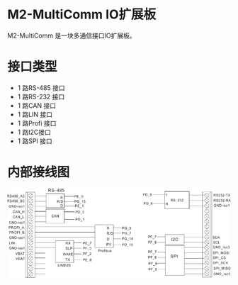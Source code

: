 # M2-MultiComm IO扩展板
M2-MultiComm 是一块多通信接口IO扩展板。
# 接口类型
+ 1 路RS-485 接口
+ 1 路RS-232 接口
+ 1 路CAN 接口
+ 1 路LIN 接口
+ 1 路Profi 接口
+ 1 路I2C接口
+ 1 路SPI 接口
# 内部接线图
![M2-MultiComm](./images/M2-MultiComm.png)